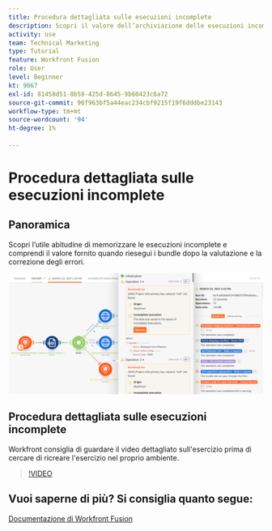 ```yaml
---
title: Procedura dettagliata sulle esecuzioni incomplete
description: Scopri il valore dell’archiviazione delle esecuzioni incomplete e quindi della riesecuzione dei bundle dopo la valutazione e la correzione degli errori in [!DNL Adobe Workfront Fusion].
activity: use
team: Technical Marketing
type: Tutorial
feature: Workfront Fusion
role: User
level: Beginner
kt: 9067
exl-id: 81458d51-8b58-425d-8645-9b60423c6a72
source-git-commit: 96f963bf5a44eac234cbf9215f19f6dddbe23143
workflow-type: tm+mt
source-wordcount: '94'
ht-degree: 1%

---
```


# Procedura dettagliata sulle esecuzioni incomplete

## Panoramica

Scopri l’utile abitudine di memorizzare le esecuzioni incomplete e comprendi il valore fornito quando riesegui i bundle dopo la valutazione e la correzione degli errori.

![Immagine di uno scenario con gestione degli errori](assets/troubleshooting-and-error-handling-8.png)

## Procedura dettagliata sulle esecuzioni incomplete

Workfront consiglia di guardare il video dettagliato sull&#39;esercizio prima di cercare di ricreare l&#39;esercizio nel proprio ambiente.

>[!VIDEO](https://video.tv.adobe.com/v/335308/?quality=12)

## Vuoi saperne di più? Si consiglia quanto segue:

[Documentazione di Workfront Fusion](https://experienceleague.adobe.com/docs/workfront/using/adobe-workfront-fusion/workfront-fusion-2.html?lang=en)

